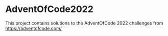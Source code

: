 # AdventOfCode2022

This project contains solutions to the AdventOfCode 2022 challenges from https://adventofcode.com/
